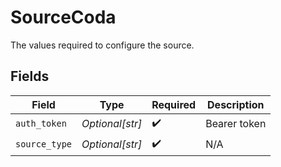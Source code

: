 # SourceCoda

The values required to configure the source.


## Fields

| Field              | Type               | Required           | Description        |
| ------------------ | ------------------ | ------------------ | ------------------ |
| `auth_token`       | *Optional[str]*    | :heavy_check_mark: | Bearer token       |
| `source_type`      | *Optional[str]*    | :heavy_check_mark: | N/A                |